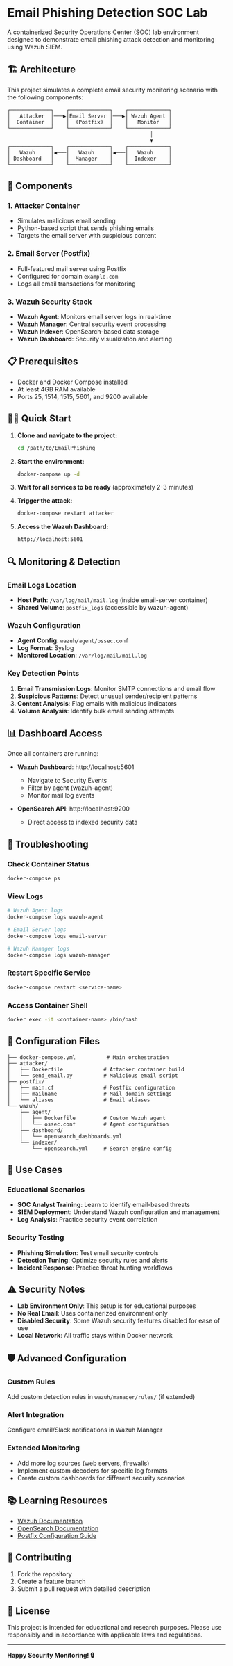 # Email Phishing Detection SOC Lab

A containerized Security Operations Center (SOC) lab environment designed to demonstrate email phishing attack detection and monitoring using Wazuh SIEM.

## 🏗️ Architecture

This project simulates a complete email security monitoring scenario with the following components:

```
┌─────────────┐    ┌─────────────┐    ┌─────────────┐
│   Attacker  │───▶│Email Server │───▶│ Wazuh Agent │
│  Container  │    │  (Postfix)  │    │   Monitor   │
└─────────────┘    └─────────────┘    └─────────────┘
                                              │
                                              ▼
┌─────────────┐    ┌─────────────┐    ┌─────────────┐
│   Wazuh     │◀───│   Wazuh     │◀───│   Wazuh     │
│ Dashboard   │    │  Manager    │    │  Indexer    │
└─────────────┘    └─────────────┘    └─────────────┘
```

## 🚀 Components

### 1. **Attacker Container**
- Simulates malicious email sending
- Python-based script that sends phishing emails
- Targets the email server with suspicious content

### 2. **Email Server (Postfix)**
- Full-featured mail server using Postfix
- Configured for domain `example.com`
- Logs all email transactions for monitoring

### 3. **Wazuh Security Stack**
- **Wazuh Agent**: Monitors email server logs in real-time
- **Wazuh Manager**: Central security event processing
- **Wazuh Indexer**: OpenSearch-based data storage
- **Wazuh Dashboard**: Security visualization and alerting

## 📋 Prerequisites

- Docker and Docker Compose installed
- At least 4GB RAM available
- Ports 25, 1514, 1515, 5601, and 9200 available

## 🏃‍♂️ Quick Start

1. **Clone and navigate to the project:**
   ```bash
   cd /path/to/EmailPhishing
   ```

2. **Start the environment:**
   ```bash
   docker-compose up -d
   ```

3. **Wait for all services to be ready** (approximately 2-3 minutes)

4. **Trigger the attack:**
   ```bash
   docker-compose restart attacker
   ```

5. **Access the Wazuh Dashboard:**
   ```
   http://localhost:5601
   ```

## 🔍 Monitoring & Detection

### Email Logs Location
- **Host Path**: `/var/log/mail/mail.log` (inside email-server container)
- **Shared Volume**: `postfix_logs` (accessible by wazuh-agent)

### Wazuh Configuration
- **Agent Config**: `wazuh/agent/ossec.conf`
- **Log Format**: Syslog
- **Monitored Location**: `/var/log/mail/mail.log`

### Key Detection Points
1. **Email Transmission Logs**: Monitor SMTP connections and email flow
2. **Suspicious Patterns**: Detect unusual sender/recipient patterns
3. **Content Analysis**: Flag emails with malicious indicators
4. **Volume Analysis**: Identify bulk email sending attempts

## 📊 Dashboard Access

Once all containers are running:

- **Wazuh Dashboard**: http://localhost:5601
  - Navigate to Security Events
  - Filter by agent (wazuh-agent)
  - Monitor mail log events

- **OpenSearch API**: http://localhost:9200
  - Direct access to indexed security data

## 🐛 Troubleshooting

### Check Container Status
```bash
docker-compose ps
```

### View Logs
```bash
# Wazuh Agent logs
docker-compose logs wazuh-agent

# Email Server logs
docker-compose logs email-server

# Wazuh Manager logs
docker-compose logs wazuh-manager
```

### Restart Specific Service
```bash
docker-compose restart <service-name>
```

### Access Container Shell
```bash
docker exec -it <container-name> /bin/bash
```

## 🔧 Configuration Files

```
├── docker-compose.yml          # Main orchestration
├── attacker/
│   ├── Dockerfile             # Attacker container build
│   └── send_email.py          # Malicious email script
├── postfix/
│   ├── main.cf                # Postfix configuration
│   ├── mailname               # Mail domain settings
│   └── aliases                # Email aliases
└── wazuh/
    ├── agent/
    │   ├── Dockerfile         # Custom Wazuh agent
    │   └── ossec.conf         # Agent configuration
    ├── dashboard/
    │   └── opensearch_dashboards.yml
    └── indexer/
        └── opensearch.yml     # Search engine config
```

## 🎯 Use Cases

### Educational Scenarios
- **SOC Analyst Training**: Learn to identify email-based threats
- **SIEM Deployment**: Understand Wazuh configuration and management
- **Log Analysis**: Practice security event correlation

### Security Testing
- **Phishing Simulation**: Test email security controls
- **Detection Tuning**: Optimize security rules and alerts
- **Incident Response**: Practice threat hunting workflows

## ⚠️ Security Notes

- **Lab Environment Only**: This setup is for educational purposes
- **No Real Email**: Uses containerized environment only
- **Disabled Security**: Some Wazuh security features disabled for ease of use
- **Local Network**: All traffic stays within Docker network

## 🛡️ Advanced Configuration

### Custom Rules
Add custom detection rules in `wazuh/manager/rules/` (if extended)

### Alert Integration
Configure email/Slack notifications in Wazuh Manager

### Extended Monitoring
- Add more log sources (web servers, firewalls)
- Implement custom decoders for specific log formats
- Create custom dashboards for different security scenarios

## 📚 Learning Resources

- [Wazuh Documentation](https://documentation.wazuh.com/)
- [OpenSearch Documentation](https://opensearch.org/docs/)
- [Postfix Configuration Guide](http://www.postfix.org/documentation.html)

## 🤝 Contributing

1. Fork the repository
2. Create a feature branch
3. Submit a pull request with detailed description

## 📄 License

This project is intended for educational and research purposes. Please use responsibly and in accordance with applicable laws and regulations.

---

**Happy Security Monitoring! 🔒**
